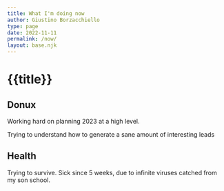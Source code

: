 ```yaml
---
title: What I'm doing now
author: Giustino Borzacchiello
type: page
date: 2022-11-11
permalink: /now/
layout: base.njk
---
```


<h1>{{title}}</h1>

## Donux

Working hard on planning 2023 at a high level. 

Trying to understand how to generate a sane amount of interesting leads

## Health

Trying to survive. Sick since 5 weeks, due to infinite viruses catched from my son school.